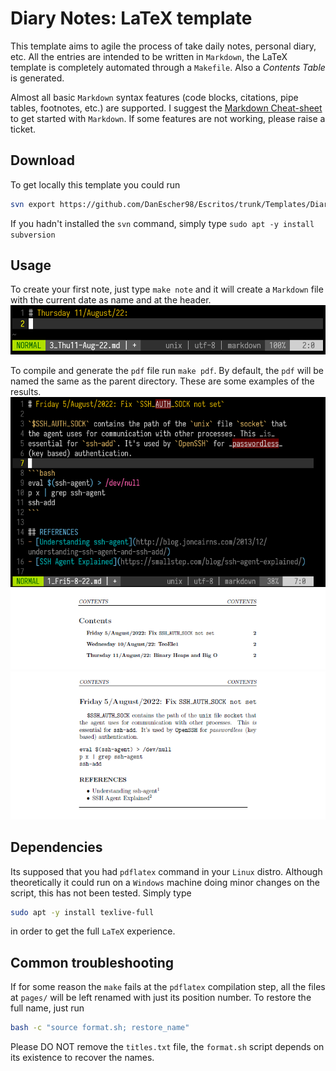 # Diary Notes: LaTeX template

This template aims to agile the process of take daily notes, personal
diary, etc. All the entries are intended to be written in `Markdown`,
the LaTeX template is completely automated through a `Makefile`. Also
a *Contents Table* is generated.

Almost all basic `Markdown` syntax features (code blocks, citations,
pipe tables, footnotes, etc.) are supported. I suggest the
[Markdown Cheat-sheet](https://www.markdownguide.org/cheat-sheet/) to
get started with `Markdown`. If some features are not working, please
raise a ticket.


## Download

To get locally this template you could run
```bash
svn export https://github.com/DanEscher98/Escritos/trunk/Templates/DiaryNotes
```

If you hadn't installed the `svn` command, simply type `sudo apt -y install
subversion`


## Usage

To create your first note, just type `make note` and it will create a
`Markdown` file with the current date as name and at the header.
![Editing a new note](images/editing_note_nvim.png)

To compile and generate the `pdf` file run `make pdf`. By default, the
`pdf` will be named the same as the parent directory. These are some
examples of the results.
![Editing entry](images/editing_entry.png)
![Contents](images/contents_ex.png)
![Entry example](images/entry_example.png)

## Dependencies

Its supposed that you had `pdflatex` command in your `Linux` distro.
Although theoretically it could run on a `Windows` machine doing minor
changes on the script, this has not been tested. Simply type
```bash
sudo apt -y install texlive-full
```
in order to get the full `LaTeX` experience.


## Common troubleshooting

If for some reason the `make` fails at the `pdflatex` compilation
step, all the files at `pages/` will be left renamed with just its
position number. To restore the full name, just run

```bash
bash -c "source format.sh; restore_name"
```
Please DO NOT remove the `titles.txt` file, the `format.sh` script
depends on its existence to recover the names.
